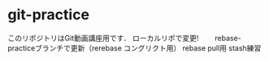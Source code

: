 # git-practice
このリポジトリはGit動画講座用です．
ローカルリポで変更!　　
rebase-practiceブランチで更新（rerebase コングリクト用）
rebase pull用
stash練習
